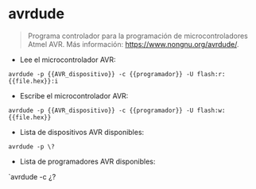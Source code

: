 # avrdude

> Programa controlador para la programación de microcontroladores Atmel AVR.
> Más información: <https://www.nongnu.org/avrdude/>.

- Lee el microcontrolador AVR:

`avrdude -p {{AVR_dispositivo}} -c {{programador}} -U flash:r:{{file.hex}}:i`

- Escribe el microcontrolador AVR:

`avrdude -p {{AVR_dispositivo}} -c {{programador}} -U flash:w:{{file.hex}}`

- Lista de dispositivos AVR disponibles:

`avrdude -p \?`

- Lista de programadores AVR disponibles:

`avrdude -c ¿?
